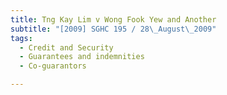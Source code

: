 ```yaml
---
title: Tng Kay Lim v Wong Fook Yew and Another 
subtitle: "[2009] SGHC 195 / 28\_August\_2009"
tags:
  - Credit and Security
  - Guarantees and indemnities
  - Co-guarantors

---
```


